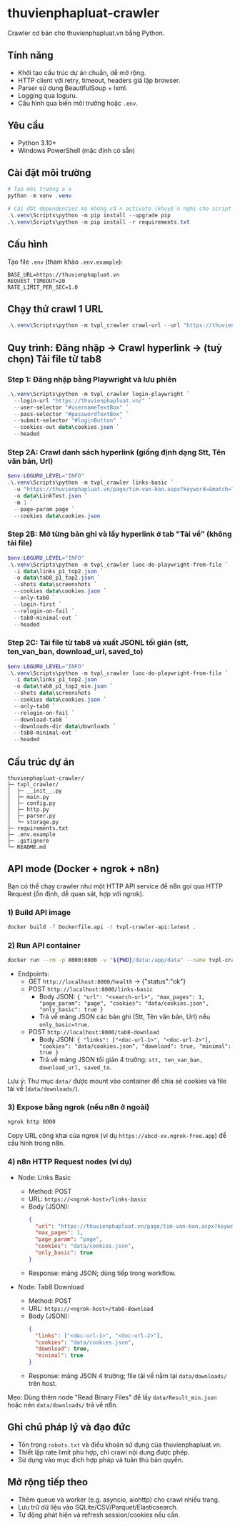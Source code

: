 # thuvienphapluat-crawler

Crawler cơ bản cho thuvienphapluat.vn bằng Python.

## Tính năng
- Khởi tạo cấu trúc dự án chuẩn, dễ mở rộng.
- HTTP client với retry, timeout, headers giả lập browser.
- Parser sử dụng BeautifulSoup + lxml.
- Logging qua loguru.
- Cấu hình qua biến môi trường hoặc `.env`.

## Yêu cầu
- Python 3.10+
- Windows PowerShell (mặc định có sẵn)

## Cài đặt môi trường
```powershell
# Tạo môi trường ảo
python -m venv .venv

# Cài đặt dependencies mà không cần activate (khuyến nghị cho script tự động)
.\.venv\Scripts\python -m pip install --upgrade pip
.\.venv\Scripts\python -m pip install -r requirements.txt
```

## Cấu hình
Tạo file `.env` (tham khảo `.env.example`):
```
BASE_URL=https://thuvienphapluat.vn
REQUEST_TIMEOUT=20
RATE_LIMIT_PER_SEC=1.0
```

## Chạy thử crawl 1 URL
```powershell
.\.venv\Scripts\python -m tvpl_crawler crawl-url --url "https://thuvienphapluat.vn/van-ban/"
```

## Quy trình: Đăng nhập → Crawl hyperlink → (tuỳ chọn) Tải file từ tab8

### Step 1: Đăng nhập bằng Playwright và lưu phiên
```powershell
.\.venv\Scripts\python -m tvpl_crawler login-playwright `
  --login-url "https://thuvienphapluat.vn/" `
  --user-selector "#usernameTextBox" `
  --pass-selector "#passwordTextBox" `
  --submit-selector "#loginButton" `
  --cookies-out data\cookies.json `
  --headed

```

### Step 2A: Crawl danh sách hyperlink (giống định dạng Stt, Tên văn bản, Url)
```powershell
$env:LOGURU_LEVEL="INFO"
.\.venv\Scripts\python -m tvpl_crawler links-basic `
  -u "https://thuvienphapluat.vn/page/tim-van-ban.aspx?keyword=&match=True&area=0" `
  -o data\LinkTest.json `
  -m 1 `
  --page-param page `
  --cookies data\cookies.json

```

### Step 2B: Mở từng bản ghi và lấy hyperlink ở tab "Tải về" (không tải file)
```powershell
$env:LOGURU_LEVEL="INFO"
.\.venv\Scripts\python -m tvpl_crawler luoc-do-playwright-from-file `
  -i data\links_p1_top2.json `
  -o data\tab8_p1_top2.json `
  --shots data\screenshots `
  --cookies data\cookies.json `
  --only-tab8 `
  --login-first `
  --relogin-on-fail `
  --tab8-minimal-out `
  --headed


```

### Step 2C: Tải file từ tab8 và xuất JSONL tối giản (stt, ten_van_ban, download_url, saved_to)
```powershell
$env:LOGURU_LEVEL="INFO"
.\.venv\Scripts\python -m tvpl_crawler luoc-do-playwright-from-file `
  -i data\links_p1_top2.json `
  -o data\tab8_p1_top2_min.json `
  --shots data\screenshots `
  --cookies data\cookies.json `
  --only-tab8 `
  --relogin-on-fail `
  --download-tab8 `
  --downloads-dir data\downloads `
  --tab8-minimal-out `
  --headed

```


## Cấu trúc dự án
```
thuvienphapluat-crawler/
├─ tvpl_crawler/
│  ├─ __init__.py
│  ├─ main.py
│  ├─ config.py
│  ├─ http.py
│  ├─ parser.py
│  └─ storage.py
├─ requirements.txt
├─ .env.example
├─ .gitignore
└─ README.md
```

## API mode (Docker + ngrok + n8n)

Bạn có thể chạy crawler như một HTTP API service để n8n gọi qua HTTP Request (ổn định, dễ quan sát, hợp với ngrok).

### 1) Build API image
```bash
docker build -f Dockerfile.api -t tvpl-crawler-api:latest .
```

### 2) Run API container
```bash
docker run --rm -p 8000:8000 -v "${PWD}/data:/app/data" --name tvpl-crawler-api tvpl-crawler-api:latest

```

- Endpoints:
  - GET `http://localhost:8000/health` → {"status":"ok"}
  - POST `http://localhost:8000/links-basic`
    - Body JSON: `{ "url": "<search-url>", "max_pages": 1, "page_param": "page", "cookies": "data/cookies.json", "only_basic": true }`
    - Trả về mảng JSON các bản ghi (Stt, Tên văn bản, Url) nếu `only_basic=true`.
  - POST `http://localhost:8000/tab8-download`
    - Body JSON: `{ "links": ["<doc-url-1>", "<doc-url-2>"], "cookies": "data/cookies.json", "download": true, "minimal": true }`
    - Trả về mảng JSON tối giản 4 trường: `stt, ten_van_ban, download_url, saved_to`.

Lưu ý: Thư mục `data/` được mount vào container để chia sẻ cookies và file tải về (`data/downloads/`).

### 3) Expose bằng ngrok (nếu n8n ở ngoài)
```bash
ngrok http 8000
```
Copy URL công khai của ngrok (ví dụ `https://abcd-xx.ngrok-free.app`) để cấu hình trong n8n.

### 4) n8n HTTP Request nodes (ví dụ)

- Node: Links Basic
  - Method: POST
  - URL: `https://<ngrok-host>/links-basic`
  - Body (JSON):
    ```json
    {
      "url": "https://thuvienphapluat.vn/page/tim-van-ban.aspx?keyword=&match=True&area=0",
      "max_pages": 1,
      "page_param": "page",
      "cookies": "data/cookies.json",
      "only_basic": true
    }
    ```
  - Response: mảng JSON; dùng tiếp trong workflow.

- Node: Tab8 Download
  - Method: POST
  - URL: `https://<ngrok-host>/tab8-download`
  - Body (JSON):
    ```json
    {
      "links": ["<doc-url-1>", "<doc-url-2>"],
      "cookies": "data/cookies.json",
      "download": true,
      "minimal": true
    }
    ```
  - Response: mảng JSON 4 trường; file tải về nằm tại `data/downloads/` trên host.

Mẹo: Dùng thêm node "Read Binary Files" để lấy `data/Result_min.json` hoặc nén `data/downloads/` trả về n8n.

## Ghi chú pháp lý và đạo đức
- Tôn trọng `robots.txt` và điều khoản sử dụng của thuvienphapluat.vn.
- Thiết lập rate limit phù hợp, chỉ crawl nội dung được phép.
- Sử dụng vào mục đích hợp pháp và tuân thủ bản quyền.

## Mở rộng tiếp theo
- Thêm queue và worker (e.g. asyncio, aiohttp) cho crawl nhiều trang.
- Lưu trữ dữ liệu vào SQLite/CSV/Parquet/Elasticsearch.
- Tự động phát hiện và refresh session/cookies nếu cần.
